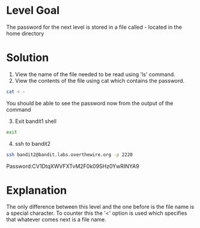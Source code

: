 # Level Goal

The password for the next level is stored in a file called - located in the home directory

# Solution

1. View the name of the file needed to be read using 'ls' command.
2. View the contents of the file using cat which contains the password.
```Bash
cat < -
```
You should be able to see the password now from the output of the command

3. Exit bandit1 shell
```Bash
exit
```

4. ssh to bandit2
```Bash
ssh bandit2@bandit.labs.overthewire.org -p 2220
```
Password:CV1DtqXWVFXTvM2F0k09SHz0YwRINYA9

# Explanation

The only difference between this level and the one before is the file name is a special character. To counter this the '<' option is used which specifies that whatever comes next is a file name.
